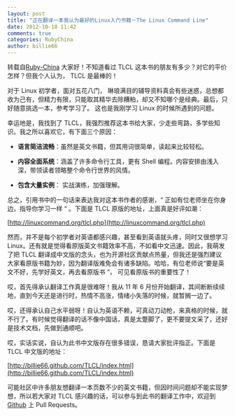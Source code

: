 ```yaml
---
layout: post
title: "正在翻译一本我认为最好的Linux入门书籍－The Linux Command Line"
date: 2012-10-18 11:42
comments: true
categories: RubyChina
author: billie66
---
```

转载自[Ruby-China](http://ruby-china.org/topics/4519)
大家好！不知道看过 TLCL 这本书的朋友有多少？对它的平价怎样？但我个人认为，
TLCL 是最棒的！

对于 Linux 初学者，面对五花八门，
琳琅满目的辅导资料真会有些迷惑，总想都收为己有，但精力有限，只能取其精华去除糟粕，却又不知哪个是经典。最后，只好随意挑选一本，参考学习了。
这也是我刚学习 Linux 的时候所遇到的问题。

幸运地是，我找到了
TLCL，我强烈推荐这本书给大家，少走些弯路，多学些知识。我之所以喜欢它，有下面三个原因：

-   **语言简洁流畅**：虽然是英文书籍，但其用词很简单，读起来比较轻松。

-   **内容全面系统**：涵盖了许多命令行工具，更有 Shell
    编程。内容安排由浅入深，带领读者领略整个命令行世界的风情。

-   **包含大量实例**： 实战演练，加强理解。

总之，引用书中的一句话来表达我对这本书作者的感谢，“
正如有位老师坐在你身边，指导你学习一样 “ 。下面是 TLCL
原版的地址，上面真是好评如潮：

[http://linuxcommand.org/tlcl.php](http://linuxcommand.org/tlcl.php)

然而，并不是每个初学者对英语都感兴趣，甚至看到英语就头疼，同时又很想学习
Linux。还有就是觉得看原版英文书籍效率不高，不如看中文迅速。因此，我萌发了把
TLCL
翻译成中文版的念头，也为开源社区贡献点热量，但我还是强烈建议大家看原版书籍为妙，因为翻译版难免会有诸多缺陷。哈哈，有位老师说“要是英文不好，先学好英文，再去看原版书
“， 可见看原版书的重要性了！

哎，首先得承认翻译工作真是很难呀！我从 11 年 6
月份开始翻译，其间断断续续地，直到今天还是进行时，热情不高涨，情绪小失落的时候，就暂搁一边了。

哎，还得承认自己水平弱呀！自认为英语不赖，可真动刀动枪，来真格的时候，就不行了。有时候觉得翻译的话不像中国话，真是太蹩脚了，更不要提文采了，还好是技术文档，先做到通顺吧。

哎，实话实说，自认为此书中文版存在很多错误，恳请大家批评指正。下面是 TLCL
中文版的地址：

[http://billie66.github.com/TLCL/index.html](http://billie66.github.com/TLCL/index.html)

可能社区中许多朋友想翻译一本页数不少的英文书籍，但因时间问题却不能实现梦想，所以若大家对
TLCL 感兴趣的话，可以参与到此书的翻译工作中，欢迎到
[Github](https://github.com/billie66/TLCL) 上 Pull Requests。
